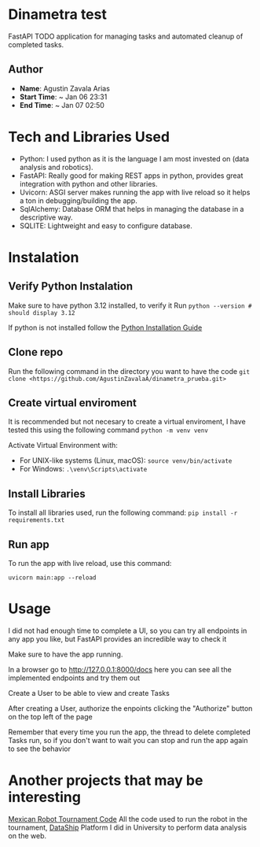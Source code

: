 # Dinametra test

FastAPI TODO application for managing tasks and automated cleanup of completed tasks.

## Author

- **Name**: Agustin Zavala Arias
- **Start Time**: ~ Jan 06 23:31
- **End Time**: ~ Jan 07 02:50

# Tech and Libraries Used

- Python: I used python as it is the language I am most invested on (data analysis and robotics).
- FastAPI: Really good for making REST apps in python, provides great
integration with python and other libraries.
- Uvicorn: ASGI server makes running the app with live reload so it
helps a ton in debugging/building the app.
- SqlAlchemy: Database ORM that helps in managing the database in a descriptive way.
- SQLITE: Lightweight and easy to configure database.

# Instalation

## Verify Python Instalation

Make sure to have python 3.12 installed, to verify it Run
`python --version # should display 3.12`

If python is not installed follow the [Python Installation Guide](https://www.python.org/downloads/)

## Clone repo

Run the following command in the directory you want to have the code
`git clone <https://github.com/AgustinZavalaA/dinametra_prueba.git>`

## Create virtual enviroment

It is recommended but not necesary to create a virtual enviroment,
I have tested this using the following command
`python -m venv venv`

Activate Virtual Environment with:

- For UNIX-like systems (Linux, macOS): `source venv/bin/activate`
- For Windows: `.\venv\Scripts\activate`

## Install Libraries

To install all libraries used, run the following command:
`pip install -r requirements.txt`

## Run app

To run the app with live reload, use this command:

`uvicorn main:app --reload`

# Usage

I did not had enough time to complete a UI, so you can try all endpoints in any app you like, but FastAPI provides an incredible way to check it

Make sure to have the app running.

In a browser go to <http://127.0.0.1:8000/docs>
here you can see all the implemented endpoints and try them out

Create a User to be able to view and create Tasks

After creating a User, authorize the enpoints clicking the "Authorize" button on the top left of the page

Remember that every time you run the app, the thread to delete completed Tasks run, so if you don't want to wait you can stop and run the app again to see the behavior

# Another projects that may be interesting

[Mexican Robot Tournament Code](https://github.com/AgustinZavalaA/RLP_TMR2023.git)
All the code used to run the robot in the tournament,
[DataShip](https://github.com/AgustinZavalaA/DataShip.git)
Platform I did in University to perform data analysis on the web.
